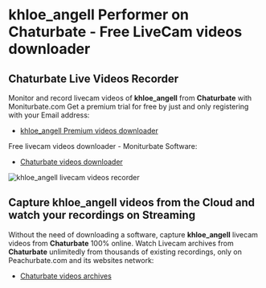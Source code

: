 # khloe_angell Performer on Chaturbate - Free LiveCam videos downloader

## Chaturbate Live Videos Recorder

Monitor and record livecam videos of **khloe_angell** from **Chaturbate** with Moniturbate.com
Get a premium trial for free by just and only registering with your Email address:
* [khloe_angell Premium videos downloader](https://moniturbate.com/request-demo-licence-key.html)

Free livecam videos downloader - Moniturbate Software:
* [Chaturbate videos downloader](https://moniturbate.com/moniturbate-download-software.html)

![khloe_angell livecam videos recorder](https://peachurnet.com/templates/moniturbate-software.png)


## Capture khloe_angell videos from the Cloud and watch your recordings on Streaming

Without the need of downloading a software, capture **khloe_angell** livecam videos from **Chaturbate** 100% online.
Watch Livecam archives from **Chaturbate** unlimitedly from thousands of existing recordings, only on Peachurbate.com and its websites network:
* [Chaturbate videos archives](https://peachurnet.com/)